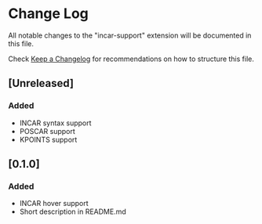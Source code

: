 # Change Log

All notable changes to the "incar-support" extension will be documented in this file.

Check [Keep a Changelog](http://keepachangelog.com/) for recommendations on how to structure this file.

## [Unreleased]

### Added

* INCAR syntax support
* POSCAR support
* KPOINTS support

## [0.1.0]

### Added

* INCAR hover support
* Short description in README.md
